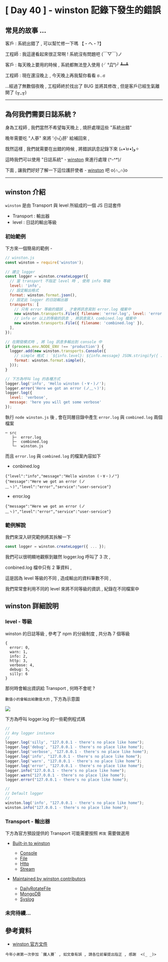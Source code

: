 # [ Day 40 ] - winston 記錄下發生的錯誤

## 常見的故事 ...

客戶 : 系統出錯了 , 可以幫忙修一下嗎 【・ヘ・?】

工程師 : 我這邊看起來很正常啊 ! 系統沒有問題吧 (￣▽￣)ノ

客戶 : 每天晚上要用的時候 , 系統都無法登入使用 (╯°Д°)╯ ┻━┻

工程師 : 現在還沒晚上 , 今天晚上再我幫你看看 ಠ◡ಠ

...經過了無數個夜晚 , 工程師終於找出了 BUG 並將其修改 , 但是客戶已經生氣離開了 (╥_╥)

---

## 為何我們需要日誌系統 ?

身為工程師 , 我們當然不希望每天晚上 , 燒肝處理這些 "系統出錯"

晚年需要吃 "人蔘" 來將 '小心肝' 給補回來 ,

既然這樣 , 我們就需要在出錯的時候 , 將錯誤訊息記錄下來 (๑•̀ㅂ•́)و✧

這時我們可以使用 "日誌系統" - [winston](https://www.npmjs.com/package/winston) 來進行處理 (^-^*)/

下面 , 讓我們好好了解一下這位護肝使者 - [winston](https://www.npmjs.com/package/winston) 吧 o(∩_∩)o

---

## winston 介紹

`winston` 是由 Transport 與 level 所組成的一個 JS 日誌套件

- Transport : 輸出器
- level : 日誌的輸出等級

### 初始範例

下方來一個簡易的範例 -

```javascript
// winston.js
const winston = require('winston');
 
// 建立 logger 
const logger = winston.createLogger({
  // 當 transport 不指定 level 時 , 使用 info 等級
  level: 'info',
  // 設定輸出格式
  format: winston.format.json(),
  // 設定此 logger 的日誌輸出器
  transports: [
    // 只有 error 等級的錯誤 , 才會將訊息寫到 error.log 檔案中
    new winston.transports.File({ filename: 'error.log', level: 'error' }),
    // info or 以上的等級的訊息 , 將訊息寫入 combined.log 檔案中
    new winston.transports.File({ filename: 'combined.log' }),
  ],
});
 
// 在開發模式時 , 將 log 訊息多輸出到 console 中
if (process.env.NODE_ENV !== 'production') {
  logger.add(new winston.transports.Console({
    // simple 格式 : `${info.level}: ${info.message} JSON.stringify({ ...rest }) `
    format: winston.format.simple(),
  }));
}

// 下方為呼叫 log 的各種方式 
logger.log('info', 'Hello winston (・∀・)ノ');
logger.error('Here we got an error (ノ﹏ヽ)');
logger.log({
  level: 'verbose',
  message: 'here you will get some verbose'
});
```

執行 `node winston.js` 後 , 會在同層目錄中產生 `error.log` 與 `combined.log` 兩個檔案

```
─ src
   ├─  error.log
   ├─  combined.log
   └─  winston.js
```

而且 `error.log` 與 `combined.log` 的檔案內容如下

- conbined.log

```
{"level":"info","message":"Hello winston (・∀・)ノ"}
{"message":"Here we got an error (ノ﹏ヽ)","level":"error","service":"user-service"}
```

- error.log

```
{"message":"Here we got an error (ノ﹏ヽ)","level":"error","service":"user-service"}
```

### 範例解說

我們來深入研究範例將其拆解一下

```javascript
const logger = winston.createLogger({ ... });
```

我們可以很明顯地觀察到雖然 logger.log 呼叫了 3 次 ,

conbined.log 檔中只有 2 筆資料 ,

這是因為 level 等級的不同 , 造成輸出的資料筆數不同 ,

我們常常會利用不同的 level 來將不同等級的資訊 , 紀錄在不同檔案中


## winston 詳細說明

### level - 等級

winston 的日誌等級 , 參考了 npm 的分級制度 , 共分為 7 個等級

```
{ 
  error: 0, 
  warn: 1, 
  info: 2, 
  http: 3,
  verbose: 4, 
  debug: 5, 
  silly: 6 
}
```

那何時會輸出資訊給 Transport , 何時不會呢 ?

`數值小的會輸出給數值大的` , 下方為示意圖

![](https://i.imgur.com/udKYIhI.png)

下方為呼叫 logger.log 的一些範例程式碼

```javascript
//
// Any logger instance
//
logger.log('silly', "127.0.0.1 - there's no place like home");
logger.log('debug', "127.0.0.1 - there's no place like home");
logger.log('verbose', "127.0.0.1 - there's no place like home");
logger.log('info', "127.0.0.1 - there's no place like home");
logger.log('warn', "127.0.0.1 - there's no place like home");
logger.log('error', "127.0.0.1 - there's no place like home");
logger.info("127.0.0.1 - there's no place like home");
logger.warn("127.0.0.1 - there's no place like home");
logger.error("127.0.0.1 - there's no place like home");

//
// Default logger
//
winston.log('info', "127.0.0.1 - there's no place like home");
winston.info("127.0.0.1 - there's no place like home");
```

### Transport - 輸出器

下方為官方預設提供的 Transport 可能需要按照 `邦友` 需要做選用

- [Built-in to winston](https://github.com/winstonjs/winston/blob/HEAD/docs/transports.md#built-in-to-winston)
  - [Console](https://github.com/winstonjs/winston/blob/HEAD/docs/transports.md#console-transport)
  - [File](https://github.com/winstonjs/winston/blob/HEAD/docs/transports.md#file-transport)
  - [Http](https://github.com/winstonjs/winston/blob/HEAD/docs/transports.md#http-transport)
  - [Stream](https://github.com/winstonjs/winston/blob/HEAD/docs/transports.md#stream-transport)

- [Maintained by winston contributors](https://github.com/winstonjs/winston/blob/HEAD/docs/transports.md#maintained-by-winston-contributors)
  - [DailyRotateFile](https://github.com/winstonjs/winston-daily-rotate-file)
  - [MongoDB](https://github.com/winstonjs/winston-mongodb)
  - [Syslog](https://github.com/winstonjs/winston-syslog)

### 未完待續...

## 參考資料

- [winston 官方文件](https://www.npmjs.com/package/winston)

```
今年小弟第一次參加 `鐵人賽` , 如文章有誤 , 請各位前輩提出指正 , 感謝  <(_ _)>
```
